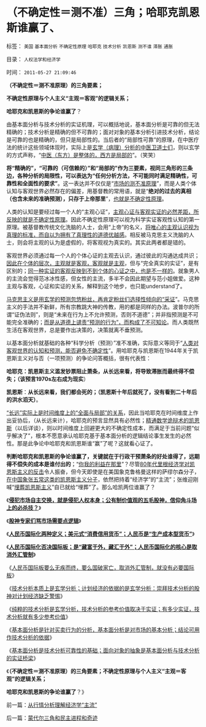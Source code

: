 # （不确定性＝测不准）三角；哈耶克凯恩斯谁赢了、

标签： `美国` `基本面分析` `不确定性原理` `哈耶克` `技术分析` `凯恩斯` `测不谁` `滞胀` `通胀` 

目录： `人权法学和经济学`

时间： `2011-05-27 21:09:46`

**（不确定性＝测不准原理）的三角要素；**

**不确定性原理与个人主义“主观＝客观”的逻辑关系；**

**哈耶克和凯恩斯的争论谁赢了**？

由基本面分析与技术分析的实证机理，可以概括地说，基本面分析是可靠的但无法精确的；技术分析是精确的但不可靠的；面对对象的基本分析引进技术分析，结论是可靠的也是精确的，但只是局部性的。当后者的“局部性可靠”的原理，在中医疗法的统计这些领域体现时，实际上是[玄学（病理）分析的中医卫道士们](../../../2009/5/13/中医是理论，西医是检查标准；.md)，则以玄学的方式声称，“[中医（东方）是整体的，西方是局部的](../../../2009/10/27/西方文化擅长局部，东方文人长于整体吗？.md)”。（笑笑）

**将“精确的”，“可靠的（可信赖的）”和“局部的”作为三要素，视同三角形的三条边，各种分析的局限性，可以表达为“任何分析方法，不可能同时满足精确性，可靠性和全面性的要求”**。这一表达并不仅仅是“[市场的测不准原理](../../../2007/9/6/股市是一个量子世界，符合测不准原理.md)”，而是人类个体认知与客观世界必然存在的偏差，用基督教的常用语，就是“**绝对的过去的真相（也含未来的准确预测），只存于上帝那里**”，[也就是不确定性原理](../../../2009/4/4/“不确定性定律公式”广泛适用于社会经济政治生活.md)。

人类的认知是要经过每一个人的“主观心证”，[主观心证与客观实证的必然差距，所反映的就是不确定性原理](../../../2010/5/4/波普尔法则是不确定性定律的同义表述.md)。因此不确定性原理可以视为科学实证客观性认知的第一原理。被基督教传统文化洗脑的人士，会用“上帝”的名义，[将唯心的主观认识视为真理的标准，而自以为拥有了真理性的道德优越感](../../../2009/6/19/科学认知是唯心信仰和唯物主义共存条件.md)。相反被马克思主义洗脑的人士，则会将主观的认为是虚假的，将客观视为真实的。其实此两者都是错的。

客观世界必须通过每一个人的个体心证的主观去认识，通过彼此的沟通达成共识；[因此在个体的层次，主观就是客观，客观就是主观](http://blog.sina.com.cn/s/blog_5563a64d0100f8ud.html)，但与“完全真实的实证”，是有区别的；[同一种实证的客观反映到不到个体的心证之中，也是不一样的](../../../2010/10/10/“创造性伪证”哲学诡辩艺术.md)。就象男人的主流会觉得范冰冰性感，但女性的主流，多半不会因此期望与范小姐做爱。这种主观与客观，心证和实证的关系，解释到这个地步，也只能understand了。

[马克思主义是用玄学的预测忽悠粉丝，再肯定粉丝们选择性倾向的“采证](../../../2009/12/30/自造伪证循环的马恩“历史唯物主义”.md)”。马克思主义的手法并不新鲜，所有宗教跳大神的传教，用的都是同样的办法。波普尔的所谓“证伪法则”，则是“未来在行为上不允许预测，否则不道德”；并非指预测是不可能完全准确的；[而是从道德上谴责“预测的行为”，而构成了不可知论](../../../2011/2/27/新理论推广和奥地利学派的失败.md)。而人类既然生活在客观世界，总是要作出决策的，决策就离不垂预测。

以基本面分析就基础的各种“科学分析（预测）”准不准确，实际意义等同于“[人类对客观世界的认知和预测，能否避免不确定性](../../../2009/12/4/科学的真理标准和绝对的“真理标准”.md)”。用哈耶克与凯恩斯在1944年关于凯恩斯主义对与否（一项预测）的争论问答概括，很有代表性：

**哈耶克：凯恩斯主义滥发钞票阻止萧条，从长远来看，将导致滞胀而最终得不偿失；（该预言1970s左右成为现实**）

**凯恩斯**：**从长远来看，我们都会死的；（凯恩斯十年后就死了，没有看到二十年后的洪水滔天）**。

[“长远”实际上是时间维度上的“全面与局部”的关系](../../../2010/2/5/通过历史借古知今的正确方法.md)，因此当哈耶克在时间维度上作出妥协后，（从长远来计），哈耶克的预言显然具有必然性；[精通数学诡辩术的凯恩斯](../../../2011/5/14/滥用数学的逻辑混乱.md)（以后详谈），则以时间维度上回避更大的不确定性成本，而满足于当前问题“似乎解决了”，根本不愿意承认哈耶克基于基本面分析的逻辑结论事生发生的必然性。那是此争论中哈耶克和凯恩斯谁“赢”了呢？这就看心证了。

**判断哈耶克和凯恩斯的争论谁赢了，关键就在于行政干预萧条的好处谁得了，远期得不偿失的成本是谁付出的**；“[你我的利益在那里](../../../2011/2/6/正当防卫合法性及温驯的林语堂动物.md)”？尽管[80年代里根经济学对凯恩斯主义的反击](../../../2011/5/6/里根的保守主义和格兰特总统.md)令人振奋，但今天即使是在美国象克鲁格曼这样的萨缪尔森分子，[在中国象张五常这类的凯恩斯主义分子](../../../2009/7/23/马列凯恩斯张五常理论中国特色化的共同特点.md)，依然把持着“经济学”的“主流”；张维迎刚喊“[埋葬凯恩斯主义](../../../2009/9/20/埋葬凯恩斯主义专题文章集.md)”自已就给“埋葬”了。那么哈凯两位谁赢了？

《[**侵犯市场自主交换，就是侵犯人权本身；公有制价值观的五毛股神，信仰角斗场上的必杀技？**](../../../2011/5/18/否定市场的五毛股神信仰什么？.md)》

《[**股神专家们骂市场需要点逻辑**](../../../2011/5/20/股神专家们骂市场需要点逻辑.md)》

《[**人民币国际化两种定义；美元式“消费信用货币”；人民币是“生产成本型货币”**](../../../2011/5/25/人民币国际化两种定义的逻辑结果.md)》

《[**人民币国际化否决国际板；是“藏富于外，藏汇于外”；人民币国际化的核心是取消外汇管制**](../../../2011/5/25/人民币国际板是“藏富于外，藏汇于外”.md)》

《[人民币国际板要么无疾而终，要么国破家亡，取消外汇管制，就没有必要国际板](../../../2011/5/25/人民币国际板“圈了钱，带不走”.md)》

《[技术分析本质上是玄学分析；计划经济的依据的是玄学分析：崇拜技术分析的股神对计划经济缺乏警惕](../../../2011/5/26/技术分析本质上是玄学.md)》

《[纯粹的技术分析是玄学分析，技术分析的参考价值取决于实证；有多少实证，技术分析就有多少参考价值](../../../2011/5/26/技术分析的参考价值取决于实证内容.md)》

《[基本面分析是针对买卖行为的分析，基本面分析是对市场的基本分析；结论可用作技术分析的依据](../../../2011/5/26/基本面分析针对买卖行为背景评估.md)》

《[基本面分析是技术分析可靠性的基础；面向对象的抽象是基本面分析与技术分析的实证桥梁](../../../2011/5/27/从行情分析理解经济学“主流”.md)》

《**（不确定性＝测不准原理）的三角要素；不确定性原理与个人主义“主观＝客观”的逻辑关系；**

**哈耶克和凯恩斯的争论谁赢了**？》



前一篇：[从行情分析理解经济学“主流”](../../../2011/5/27/从行情分析理解经济学“主流”.md)

后一篇：[蒙代尔三角和民主进程和奇迹](../../../2011/5/27/蒙代尔三角和民主进程和奇迹.md)